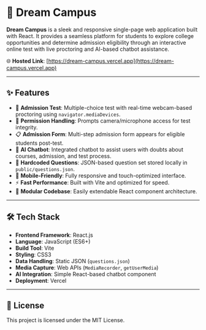 # 🚀 Dream Campus

**Dream Campus** is a sleek and responsive single-page web application built with React. It provides a seamless platform for students to explore college opportunities and determine admission eligibility through an interactive online test with live proctoring and AI-based chatbot assistance.

🌐 **Hosted Link**: [https://dream-campus.vercel.app](https://dream-campus.vercel.app)

---

## ✨ Features

- 🎯 **Admission Test**: Multiple-choice test with real-time webcam-based proctoring using `navigator.mediaDevices`.
- 🔐 **Permission Handling**: Prompts camera/microphone access for test integrity.
- 📋 **Admission Form**: Multi-step admission form appears for eligible students post-test.
- 💬 **AI Chatbot**: Integrated chatbot to assist users with doubts about courses, admission, and test process.
- 📁 **Hardcoded Questions**: JSON-based question set stored locally in `public/questions.json`.
- 📱 **Mobile-Friendly**: Fully responsive and touch-optimized interface.
- ⚡ **Fast Performance**: Built with Vite and optimized for speed.
- 🧩 **Modular Codebase**: Easily extendable React component architecture.

---

## 🛠 Tech Stack

- **Frontend Framework**: React.js
- **Language**: JavaScript (ES6+)
- **Build Tool**: Vite
- **Styling**: CSS3
- **Data Handling**: Static JSON (`questions.json`)
- **Media Capture**: Web APIs (`MediaRecorder`, `getUserMedia`)
- **AI Integration**: Simple React-based chatbot component
- **Deployment**: Vercel

---

## 📜 License

This project is licensed under the MIT License.
